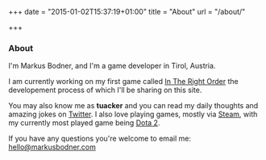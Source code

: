 +++
date = "2015-01-02T15:37:19+01:00"
title = "About"
url = "/about/"

+++

### About

I'm Markus Bodner, and I'm a game developer in Tirol, Austria.

I am currently working on my first game called [In The Right Order](http://www.magnetforge.com/intherightorder) the developement process of which I'll be sharing on this site.

You may also know me as **tuacker** and you can read my daily thoughts and amazing jokes on <i class="fa fa-twitter"></i> [Twitter](https://www.twitter.com/tuacker). I also love playing games, mostly via <i class="fa fa-steam"></i> [Steam](https://steamcommunity.com/id/tuacker/), with my currently most played game being [Dota 2](http://store.steampowered.com/app/570/).

If you have any questions you're welcome to email me: <i class="fa fa-envelope-o"></i> [hello@markusbodner.com](hello@markusbodner.com)